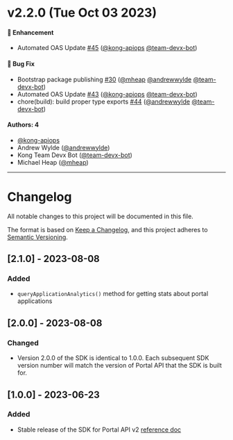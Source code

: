# v2.2.0 (Tue Oct 03 2023)

#### 🚀 Enhancement

- Automated OAS Update [#45](https://github.com/Kong/sdk-portal-js/pull/45) ([@kong-apiops](https://github.com/kong-apiops) [@team-devx-bot](https://github.com/team-devx-bot))

#### 🐛 Bug Fix

- Bootstrap package publishing [#30](https://github.com/Kong/sdk-portal-js/pull/30) ([@mheap](https://github.com/mheap) [@andrewwylde](https://github.com/andrewwylde) [@team-devx-bot](https://github.com/team-devx-bot))
- Automated OAS Update [#43](https://github.com/Kong/sdk-portal-js/pull/43) ([@kong-apiops](https://github.com/kong-apiops) [@team-devx-bot](https://github.com/team-devx-bot))
- chore(build): build proper type exports [#44](https://github.com/Kong/sdk-portal-js/pull/44) ([@andrewwylde](https://github.com/andrewwylde) [@team-devx-bot](https://github.com/team-devx-bot))

#### Authors: 4

- [@kong-apiops](https://github.com/kong-apiops)
- Andrew Wylde ([@andrewwylde](https://github.com/andrewwylde))
- Kong Team Devx Bot ([@team-devx-bot](https://github.com/team-devx-bot))
- Michael Heap ([@mheap](https://github.com/mheap))

---

# Changelog

All notable changes to this project will be documented in this file.

The format is based on [Keep a Changelog](https://keepachangelog.com/en/1.1.0/),
and this project adheres to [Semantic Versioning](https://semver.org/spec/v2.0.0.html).

## [2.1.0] - 2023-08-08

### Added

- `queryApplicationAnalytics()` method for getting stats about portal applications

## [2.0.0] - 2023-08-08

### Changed

- Version 2.0.0 of the SDK is identical to 1.0.0. Each subsequent SDK version number will match the version of Portal API that the SDK is built for.

## [1.0.0] - 2023-06-23

### Added

- Stable release of the SDK for Portal API v2 [reference doc](https://developer.konghq.com/spec/2aad2bcb-8d82-43b3-abdd-1d5e6e84dbd6/b4539157-4ced-4df5-affa-7d790baee356)
